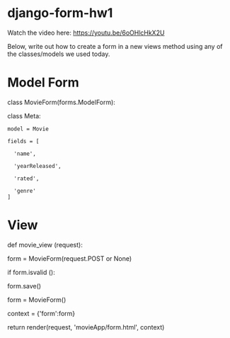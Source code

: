 # django-form-hw1

Watch the video here: https://youtu.be/6oOHlcHkX2U

Below, write out how to create a form in a new views method using any of the classes/models we used today.

# Model Form

class MovieForm(forms.ModelForm):

  class Meta:
  
    model = Movie
    
    fields = [
    
      'name',
      
      'yearReleased',
      
      'rated',
      
      'genre'
    ]

# View

def movie_view (request):

  form = MovieForm(request.POST or None)
  
  if form.isvalid ():
  
  form.save()
  
  form = MovieForm()
  
  context = {'form':form}
  
  return render(request, 'movieApp/form.html', context)
  
